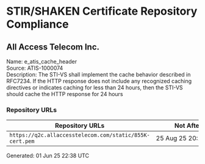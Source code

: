 # STIR/SHAKEN Certificate Repository Compliance

## All Access Telecom Inc.

Name: e_atis_cache_header\
Source: ATIS-1000074\
Description: The STI-VS shall implement the cache behavior described in RFC7234. If the HTTP response does not include any recognized caching directives or indicates caching for less than 24 hours, then the STI-VS should cache the HTTP response for 24 hours
### Repository URLs

| Repository URLs | Not After |  Problems | Link |
|-----------------|-----------|-----------|------|
| `https://q2c.allaccesstelecom.com/static/855K-cert.pem` | 25&#160;Aug&#160;25&#160;20:14&#160;UTC | true | [view](../../REPOS/83129c70b5ddda6fc105407afb7224b664bc8891/README.md) |


Generated: 01 Jun 25 22:38 UTC
